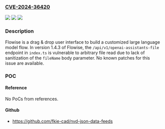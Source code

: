 ### [CVE-2024-36420](https://cve.mitre.org/cgi-bin/cvename.cgi?name=CVE-2024-36420)
![](https://img.shields.io/static/v1?label=Product&message=Flowise&color=blue)
![](https://img.shields.io/static/v1?label=Version&message=%3D%20%3C%3D%201.4.3%20&color=brighgreen)
![](https://img.shields.io/static/v1?label=Vulnerability&message=CWE-74%3A%20Improper%20Neutralization%20of%20Special%20Elements%20in%20Output%20Used%20by%20a%20Downstream%20Component%20('Injection')&color=brighgreen)

### Description

Flowise is a drag & drop user interface to build a customized large language model flow. In version 1.4.3 of Flowise, the `/api/v1/openai-assistants-file` endpoint in `index.ts` is vulnerable to arbitrary file read due to lack of sanitization of the `fileName` body parameter. No known patches for this issue are available.

### POC

#### Reference
No PoCs from references.

#### Github
- https://github.com/fkie-cad/nvd-json-data-feeds

